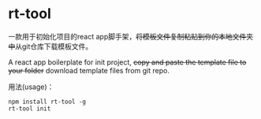 # rt-tool

一款用于初始化项目的react app脚手架，<del>将模板文件复制粘贴到你的本地文件夹中</del>从git仓库下载模板文件。

A react app boilerplate for init project, <del>copy and paste the template file to your folder</del> download template files from git repo.

用法(usage)：

```
npm install rt-tool -g
rt-tool init
```
